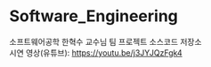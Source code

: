 # Software_Engineering
소프트웨어공학 한혁수 교수님 팀 프로젝트 소스코드 저장소<br/>
시연 영상(유튜브): https://youtu.be/j3JYJQzFgk4 <br/>
